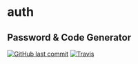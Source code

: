 # auth
Password & Code Generator
---
[![GitHub last commit](https://img.shields.io/github/last-commit/WaveMCPL/auth)](https://github.com/WaveMCPL/auth)
[![Travis](https://img.shields.io/travis/com/WaveMCPL/auth)](https://travis-ci.com/github/WaveMCPL/auth)
